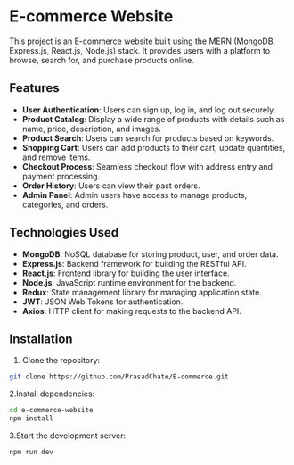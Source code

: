 # E-commerce Website

This project is an E-commerce website built using the MERN (MongoDB, Express.js, React.js, Node.js) stack. It provides users with a platform to browse, search for, and purchase products online.

## Features

- **User Authentication**: Users can sign up, log in, and log out securely.
- **Product Catalog**: Display a wide range of products with details such as name, price, description, and images.
- **Product Search**: Users can search for products based on keywords.
- **Shopping Cart**: Users can add products to their cart, update quantities, and remove items.
- **Checkout Process**: Seamless checkout flow with address entry and payment processing.
- **Order History**: Users can view their past orders.
- **Admin Panel**: Admin users have access to manage products, categories, and orders.

## Technologies Used

- **MongoDB**: NoSQL database for storing product, user, and order data.
- **Express.js**: Backend framework for building the RESTful API.
- **React.js**: Frontend library for building the user interface.
- **Node.js**: JavaScript runtime environment for the backend.
- **Redux**: State management library for managing application state.
- **JWT**: JSON Web Tokens for authentication.
- **Axios**: HTTP client for making requests to the backend API.

## Installation

1. Clone the repository:

```bash
git clone https://github.com/PrasadChate/E-commerce.git
```
2.Install dependencies:
```bash
cd e-commerce-website
npm install
```
3.Start the development server:
```bash
npm run dev
```

